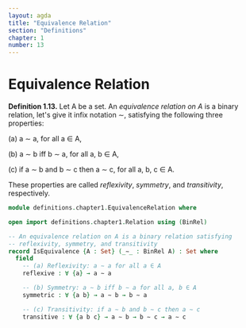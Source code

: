 ```yaml
---
layout: agda
title: "Equivalence Relation"
section: "Definitions"
chapter: 1
number: 13
---
```


# Equivalence Relation

**Definition 1.13.** Let A be a set. An *equivalence relation on A* is a binary relation, let's give it infix notation ∼, satisfying the following three properties:

(a) a ∼ a, for all a ∈ A,

(b) a ∼ b iff b ∼ a, for all a, b ∈ A,

(c) if a ∼ b and b ∼ c then a ∼ c, for all a, b, c ∈ A.

These properties are called *reflexivity*, *symmetry*, and *transitivity*, respectively.

```agda
module definitions.chapter1.EquivalenceRelation where

open import definitions.chapter1.Relation using (BinRel)

-- An equivalence relation on A is a binary relation satisfying
-- reflexivity, symmetry, and transitivity
record IsEquivalence {A : Set} (_∼_ : BinRel A) : Set where
  field
    -- (a) Reflexivity: a ∼ a for all a ∈ A
    reflexive : ∀ {a} → a ∼ a

    -- (b) Symmetry: a ∼ b iff b ∼ a for all a, b ∈ A
    symmetric : ∀ {a b} → a ∼ b → b ∼ a

    -- (c) Transitivity: if a ∼ b and b ∼ c then a ∼ c
    transitive : ∀ {a b c} → a ∼ b → b ∼ c → a ∼ c
```